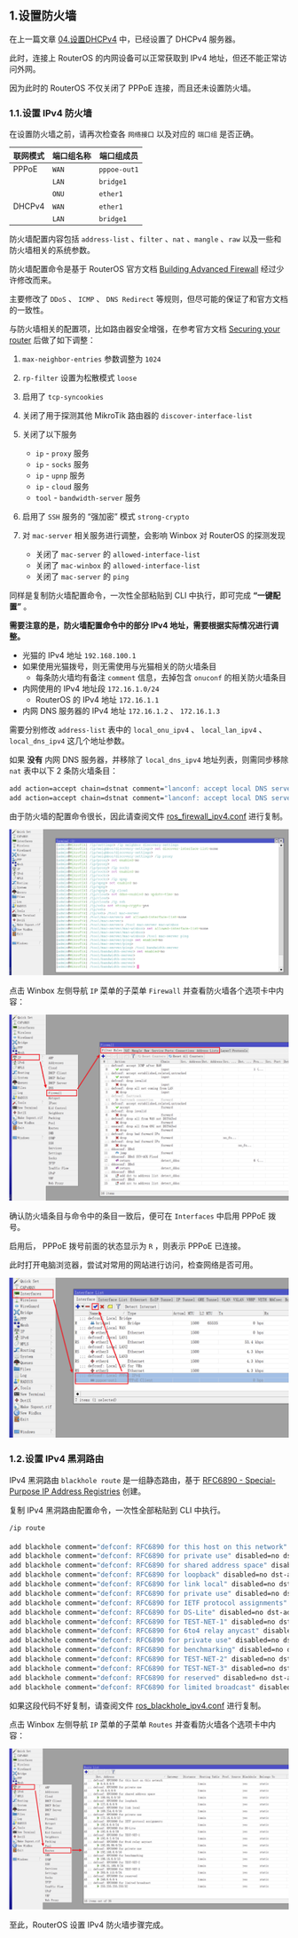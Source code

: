 ## 1.设置防火墙

在上一篇文章 [04.设置DHCPv4](./04.设置DHCPv4.md) 中，已经设置了 DHCPv4 服务器。  

此时，连接上 RouterOS 的内网设备可以正常获取到 IPv4 地址，但还不能正常访问外网。  

因为此时的 RouterOS 不仅关闭了 PPPoE 连接，而且还未设置防火墙。  

### 1.1.设置 IPv4 防火墙

在设置防火墙之前，请再次检查各 `网络接口` 以及对应的 `端口组` 是否正确。  

|联网模式|端口组名称|端口组成员|
|--|--|--|
|PPPoE|`WAN`|`pppoe-out1`|
||`LAN`|`bridge1`|
||`ONU`|`ether1`|
|DHCPv4|`WAN`|`ether1`|
||`LAN`|`bridge1`|

防火墙配置内容包括 `address-list` 、`filter` 、`nat` 、`mangle` 、`raw` 以及一些和防火墙相关的系统参数。  

防火墙配置命令是基于 RouterOS 官方文档 [Building Advanced Firewall](https://help.mikrotik.com/docs/display/ROS/Building+Advanced+Firewall) 经过少许修改而来。  

主要修改了 `DDoS` 、 `ICMP` 、 `DNS Redirect` 等规则，但尽可能的保证了和官方文档的一致性。  

与防火墙相关的配置项，比如路由器安全增强，在参考官方文档 [Securing your router](https://help.mikrotik.com/docs/display/ROS/Securing+your+router) 后做了如下调整：  

1. `max-neighbor-entries` 参数调整为 `1024`  

2. `rp-filter` 设置为松散模式 `loose`  

3. 启用了 `tcp-syncookies`  

4. 关闭了用于探测其他 MikroTik 路由器的 `discover-interface-list`  

5. 关闭了以下服务  
   - `ip` - `proxy` 服务  
   - `ip` - `socks` 服务  
   - `ip` - `upnp` 服务  
   - `ip` - `cloud` 服务  
   - `tool` - `bandwidth-server` 服务  

6. 启用了 `SSH` 服务的 “强加密” 模式 `strong-crypto`  

7. 对 `mac-server` 相关服务进行调整，会影响 Winbox 对 RouterOS 的探测发现  
   - 关闭了 `mac-server` 的 `allowed-interface-list`  
   - 关闭了 `mac-winbox` 的 `allowed-interface-list`  
   - 关闭了 `mac-server` 的 `ping`  

同样是复制防火墙配置命令，一次性全部粘贴到 CLI 中执行，即可完成 **“一键配置”** 。  

**需要注意的是，防火墙配置命令中的部分 IPv4 地址，需要根据实际情况进行调整。**   

- 光猫的 IPv4 地址 `192.168.100.1`
- 如果使用光猫拨号，则无需使用与光猫相关的防火墙条目
  - 每条防火墙均有备注 `comment` 信息，去掉包含 `onuconf` 的相关防火墙条目
- 内网使用的 IPv4 地址段 `172.16.1.0/24`
  - RouterOS 的 IPv4 地址 `172.16.1.1`
- 内网 DNS 服务器的 IPv4 地址 `172.16.1.2` 、 `172.16.1.3`

需要分别修改 `address-list` 表中的 `local_onu_ipv4` 、 `local_lan_ipv4` 、 `local_dns_ipv4` 这几个地址参数。  

如果 **没有** 内网 DNS 服务器，并移除了 `local_dns_ipv4` 地址列表，则需同步移除 `nat` 表中以下 2 条防火墙条目：  

```bash
add action=accept chain=dstnat comment="lanconf: accept local DNS server's query (UDP)" dst-port=53 in-interface-list=LAN protocol=udp src-address-list=local_dns_ipv4
add action=accept chain=dstnat comment="lanconf: accept local DNS server's query (TCP)" dst-port=53 in-interface-list=LAN protocol=tcp src-address-list=local_dns_ipv4 log=yes log-prefix=fw_dnsv4_tcp
```

由于防火墙的配置命令很长，因此请查阅文件 [ros_firewall_ipv4.conf](./src/firewall/ros_firewall_ipv4.conf) 进行复制。  

![防火墙配置命令](img/p05/cli_firewall.png)  

点击 Winbox 左侧导航 `IP` 菜单的子菜单 `Firewall` 并查看防火墙各个选项卡中内容：

![检查防火墙](img/p05/wb_check_firewall.png)  

确认防火墙条目与命令中的条目一致后，便可在 `Interfaces` 中启用 PPPoE 拨号。  

启用后， PPPoE 拨号前面的状态显示为 ` R ` ，则表示 PPPoE 已连接。  

此时打开电脑浏览器，尝试对常用的网站进行访问，检查网络是否可用。  

![激活PPPoE拨号](img/p05/wb_enable_pppoe.png)

### 1.2.设置 IPv4 黑洞路由

IPv4 黑洞路由 `blackhole route` 是一组静态路由，基于 [RFC6890 - Special-Purpose IP Address Registries](https://www.rfc-editor.org/rfc/rfc6890) 创建。  

复制 IPv4 黑洞路由配置命令，一次性全部粘贴到 CLI 中执行。  

```bash
/ip route

add blackhole comment="defconf: RFC6890 for this host on this network" disabled=no dst-address=0.0.0.0/8
add blackhole comment="defconf: RFC6890 for private use" disabled=no dst-address=10.0.0.0/8
add blackhole comment="defconf: RFC6890 for shared address space" disabled=no dst-address=100.64.0.0/10
add blackhole comment="defconf: RFC6890 for loopback" disabled=no dst-address=127.0.0.0/8
add blackhole comment="defconf: RFC6890 for link local" disabled=no dst-address=169.254.0.0/16
add blackhole comment="defconf: RFC6890 for private use" disabled=no dst-address=172.16.0.0/12
add blackhole comment="defconf: RFC6890 for IETF protocol assignments" disabled=no dst-address=192.0.0.0/24
add blackhole comment="defconf: RFC6890 for DS-Lite" disabled=no dst-address=192.0.0.0/29
add blackhole comment="defconf: RFC6890 for TEST-NET-1" disabled=no dst-address=192.0.2.0/24
add blackhole comment="defconf: RFC6890 for 6to4 relay anycast" disabled=no dst-address=192.88.99.0/24
add blackhole comment="defconf: RFC6890 for private use" disabled=no dst-address=192.168.0.0/16
add blackhole comment="defconf: RFC6890 for benchmarking" disabled=no dst-address=198.18.0.0/15
add blackhole comment="defconf: RFC6890 for TEST-NET-2" disabled=no dst-address=198.51.100.0/24
add blackhole comment="defconf: RFC6890 for TEST-NET-3" disabled=no dst-address=203.0.113.0/24
add blackhole comment="defconf: RFC6890 for reserved" disabled=no dst-address=240.0.0.0/4
add blackhole comment="defconf: RFC6890 for limited broadcast" disabled=no dst-address=255.255.255.255/32
```

如果这段代码不好复制，请查阅文件 [ros_blackhole_ipv4.conf](./src/firewall/ros_blackhole_ipv4.conf) 进行复制。  

点击 Winbox 左侧导航 `IP` 菜单的子菜单 `Routes` 并查看防火墙各个选项卡中内容：  

![检查IPv4黑洞路由](img/p05/wb_check_ipv4_blackhole.png)

至此，RouterOS 设置 IPv4 防火墙步骤完成。  


